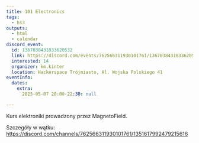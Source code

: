 ```yaml
---
title: 101 Electronics
tags:
  - hs3
outputs:
  - html
  - calendar
discord_event:
  id: 1367038431833620532
  link: https://discord.com/events/762566311930101761/1367038431833620532
  interested: 14
  organizer: km.kinter
  location: Hackerspace Trójmiasto, Al. Wojska Polskiego 41
eventInfo:
  dates:
    extra:
      2025-05-07 20:00-22:30: null

---
```


Kurs elektroniki prowadzony przez MagnetoField.

Szczegóły w wątku: https://discord.com/channels/762566311930101761/1351617992479215616
